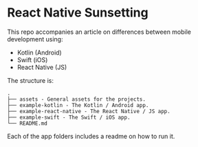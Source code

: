 # React Native Sunsetting

This repo accompanies an article on differences between mobile development using:

- Kotlin (Android)
- Swift (iOS)
- React Native (JS)

The structure is:

```
.
├── assets - General assets for the projects.
├── example-kotlin - The Kotlin / Android app.
├── example-react-native - The React Native / JS app.
├── example-swift - The Swift / iOS app.
└── README.md
```

Each of the app folders includes a readme on how to run it.
